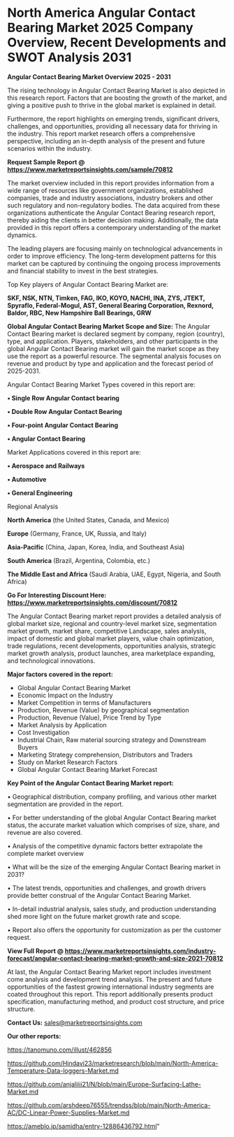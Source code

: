 # North America Angular Contact Bearing Market 2025 Company Overview, Recent Developments and SWOT Analysis 2031

<Strong> Angular Contact Bearing Market Overview 2025 - 2031</strong>

The rising technology in Angular Contact Bearing Market is also depicted in this research report. Factors that are boosting the growth of the market, and giving a positive push to thrive in the global market is explained in detail.

Furthermore, the report highlights on emerging trends, significant drivers, challenges, and opportunities, providing all necessary data for thriving in the industry. This report market research offers a comprehensive perspective, including an in-depth analysis of the present and future scenarios within the industry.

<strong>Request Sample Report @ <a href=https://www.marketreportsinsights.com/sample/70812>https://www.marketreportsinsights.com/sample/70812</a></strong>

The market overview included in this report provides information from a wide range of resources like government organizations, established companies, trade and industry associations, industry brokers and other such regulatory and non-regulatory bodies. The data acquired from these organizations authenticate the Angular Contact Bearing research report, thereby aiding the clients in better decision making. Additionally, the data provided in this report offers a contemporary understanding of the market dynamics.

The leading players are focusing mainly on technological advancements in order to improve efficiency. The long-term development patterns for this market can be captured by continuing the ongoing process improvements and financial stability to invest in the best strategies.

Top Key players of Angular Contact Bearing Market are:

<strong>SKF, NSK, NTN, Timken, FAG, IKO, KOYO, NACHI, INA, ZYS, JTEKT, Spyraflo, Federal-Mogul, AST, General Bearing Corporation, Rexnord, Baldor, RBC, New Hampshire Ball Bearings, GRW</strong>

<strong><b>Global Angular Contact Bearing Market Scope and Size:</b></strong>
The Angular Contact Bearing market is declared segment by company, region (country), type, and application. Players, stakeholders, and other participants in the global Angular Contact Bearing market will gain the market scope as they use the report as a powerful resource. The segmental analysis focuses on revenue and product by type and application and the forecast period of 2025-2031.

Angular Contact Bearing Market Types covered in this report are:

<strong>• Single Row Angular Contact bearing

• Double Row Angular Contact Bearing

• Four-point Angular Contact Bearing

• Angular Contact Bearing</strong>

Market Applications covered in this report are:

<strong>• Aerospace and Railways

• Automotive

• General Engineering</strong> 

Regional Analysis

<strong>North America</strong> (the United States, Canada, and Mexico)

<strong>Europe</strong> (Germany, France, UK, Russia, and Italy)

<strong>Asia-Pacific</strong> (China, Japan, Korea, India, and Southeast Asia)

<strong>South America</strong> (Brazil, Argentina, Colombia, etc.)

<strong>The Middle East and Africa</strong> (Saudi Arabia, UAE, Egypt, Nigeria, and South Africa)

<strong>Go For Interesting Discount Here: <a href=https://www.marketreportsinsights.com/discount/70812>https://www.marketreportsinsights.com/discount/70812</a></strong>

The Angular Contact Bearing market report provides a detailed analysis of global market size, regional and country-level market size, segmentation market growth, market share, competitive Landscape, sales analysis, impact of domestic and global market players, value chain optimization, trade regulations, recent developments, opportunities analysis, strategic market growth analysis, product launches, area marketplace expanding, and technological innovations.

<strong><b>Major factors covered in the report:</b></strong>
<ul>
  <li>Global Angular Contact Bearing Market </li>
  <li>Economic Impact on the Industry</li>
  <li>Market Competition in terms of Manufacturers</li>
  <li>Production, Revenue (Value) by geographical segmentation</li>
  <li>Production, Revenue (Value), Price Trend by Type</li>
  <li>Market Analysis by Application</li>
  <li>Cost Investigation</li>
  <li>Industrial Chain, Raw material sourcing strategy and Downstream Buyers</li>
  <li>Marketing Strategy comprehension, Distributors and Traders</li>
  <li>Study on Market Research Factors</li>
  <li>Global Angular Contact Bearing Market Forecast</li>
</ul>

<strong><b>Key Point of the Angular Contact Bearing Market report:</b></strong>

• Geographical distribution, company profiling, and various other market segmentation are provided in the report.

• For better understanding of the global Angular Contact Bearing market status, the accurate market valuation which comprises of size, share, and revenue are also covered.

• Analysis of the competitive dynamic factors better extrapolate the complete market overview

• What will be the size of the emerging Angular Contact Bearing market in 2031?

• The latest trends, opportunities and challenges, and growth drivers provide better construal of the Angular Contact Bearing Market.

• In-detail industrial analysis, sales study, and production understanding shed more light on the future market growth rate and scope.

• Report also offers the opportunity for customization as per the customer request.

<strong><b>View Full Report @ <a href=https://www.marketreportsinsights.com/industry-forecast/angular-contact-bearing-market-growth-and-size-2021-70812>https://www.marketreportsinsights.com/industry-forecast/angular-contact-bearing-market-growth-and-size-2021-70812</a></b></strong>


At last, the Angular Contact Bearing Market report includes investment come analysis and development trend analysis. The present and future opportunities of the fastest growing international industry segments are coated throughout this report. This report additionally presents product specification, manufacturing method, and product cost structure, and price structure.

<strong>Contact Us:</strong>
sales@marketreportsinsights.com

<strong>Our other reports:</strong>

<a href=https://tanomuno.com/illust/462856>https://tanomuno.com/illust/462856</a>

<a href=https://github.com/Hindavi23/marketresearch/blob/main/North-America-Temperature-Data-loggers-Market.md>https://github.com/Hindavi23/marketresearch/blob/main/North-America-Temperature-Data-loggers-Market.md</a>

<a href=https://github.com/anjaliiii21/N/blob/main/Europe-Surfacing-Lathe-Market.md>https://github.com/anjaliiii21/N/blob/main/Europe-Surfacing-Lathe-Market.md</a>

<a href=https://github.com/arshdeep76555/trendss/blob/main/North-America-AC/DC-Linear-Power-Supplies-Market.md>https://github.com/arshdeep76555/trendss/blob/main/North-America-AC/DC-Linear-Power-Supplies-Market.md</a>

<a href=https://ameblo.jp/samidha/entry-12886436792.html>https://ameblo.jp/samidha/entry-12886436792.html</a>"
